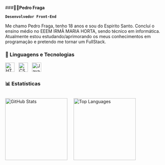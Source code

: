 ###**🧑‍💻Pedro Fraga**

**`Desenvolvedor Front-End`**

Me chamo Pedro Fraga, tenho 18 anos e sou do Espirito Santo. Concluí o ensino médio no EEEM IRMÃ MARIA HORTA, sendo técnico em informática. Atualmente estou estudando/aprimorando os meus conhecimentos em programação e pretendo me tornar um FullStack. 

### 🤖 Linguagens e Tecnologias

<img 
    align="left" 
    alt="HTML"
    title="HTML" 
    width="30px" 
    style="padding-right: 10px;" 
    src="https://cdn.jsdelivr.net/gh/devicons/devicon@latest/icons/html5/html5-original.svg" 
/>

<img 
    align="left" 
    alt="CSS" 
    title="CSS"
    width="30px" 
    style="padding-right: 10px;" 
    src="https://cdn.jsdelivr.net/gh/devicons/devicon@latest/icons/css3/css3-original.svg" 
/>

<img 
    align="left" 
    alt="JavaScript" 
    title="JavaScript"
    width="30px" 
    style="padding-right: 10px;" 
    src="https://cdn.jsdelivr.net/gh/devicons/devicon@latest/icons/javascript/javascript-original.svg" 
/>

<br/>
<br/>

### 📊 Estatísticas 

<div style="display: flex; flex-wrap: nowrap; justify-content: start; gap: 20px; align-items: center;">
  <img 
    style="display: inline-block;"
    alt="GitHub Stats" 
    height="200" 
    src="https://github-readme-stats.vercel.app/api?username=Pedr-Cloud&show_icons=true&theme=dracula&locale=pt-br" 
  />
  
  <img 
    style="display: inline-block;"
    alt="Top Languages" 
    height="200" 
    src="https://github-readme-stats.vercel.app/api/top-langs/?username=Pedr-cloud&theme=dracula&layout=compact&custom_title=Tecnologias" 
  />
</div>



